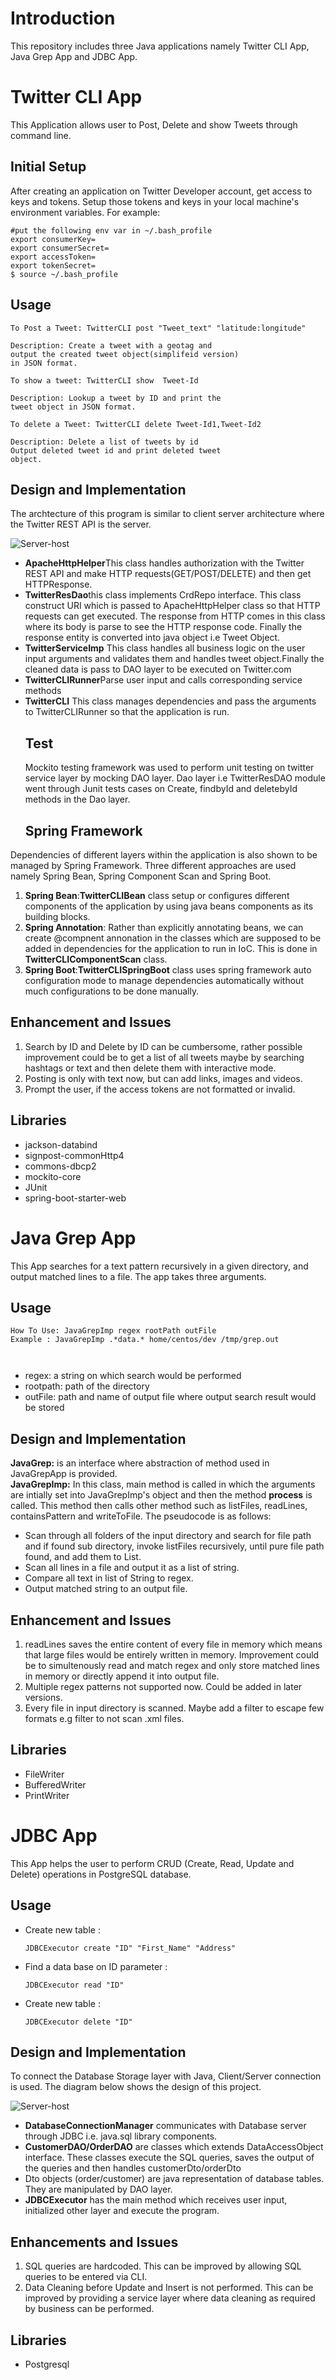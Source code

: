 <h1 id="introduction">Introduction</h1>
<p>This repository includes three Java applications namely Twitter CLI App, Java Grep App and JDBC App. </p>
<h1 id="twitter-cli-app">Twitter CLI App</h1>
<p>This Application allows user to Post, Delete and show Tweets through command line.</p>

<h2 id="setup">Initial Setup</h2>
After creating an application on Twitter Developer account, get access to keys and tokens. Setup those tokens and keys in your local machine's environment variables. For example:

<pre><code>#put the following env var in ~/.bash_profile
export consumerKey=
export consumerSecret=
export accessToken=
export tokenSecret=
$ source ~/.bash_profile
</code></pre>




<h2 id="usage-1">Usage</h2>

<pre><code>To Post a Tweet: TwitterCLI post "Tweet_text" "latitude:longitude"

Description: Create a tweet with a geotag and
output the created tweet object(simplifeid version)
in JSON format.
</code></pre>

<pre><code>To show a tweet: TwitterCLI show  Tweet-Id

Description: Lookup a tweet by ID and print the
tweet object in JSON format.
</code></pre>

<pre><code>To delete a Tweet: TwitterCLI delete Tweet-Id1,Tweet-Id2

Description: Delete a list of tweets by id
Output deleted tweet id and print deleted tweet
object.
</code></pre>

<h2 id="design-and-implementation-1">Design and Implementation</h2>
<p>The archtecture of this program is similar to client server architecture where the Twitter REST API is the server.</p>
<img src="/diagrams/Twitter.png" alt="Server-host"></p>
<ul>
<li><strong>ApacheHttpHelper</strong>This class handles authorization with the Twitter REST API and make HTTP requests(GET/POST/DELETE) and then get HTTPResponse.</li>
 <li><strong>TwitterResDao</strong>this class implements CrdRepo interface. This class construct URI which is passed to ApacheHttpHelper class so that HTTP requests can get executed. The response from HTTP comes in this class where its body is parse to see the HTTP response code. Finally the response entity is converted into java object i.e Tweet Object.</li>
<li><strong>TwitterServiceImp</strong> This class handles all business logic on the user input arguments and validates them and handles tweet object.Finally the cleaned data is pass to DAO layer to be executed on Twitter.com</li>
 <li><strong>TwitterCLIRunner</strong>Parse user input and calls corresponding service methods</li>


<li><strong>TwitterCLI</strong> This class manages dependencies and pass the arguments to TwitterCLIRunner so that the application is run.</li>

<h2 id="test">Test</h2>
<p>Mockito testing framework was used to perform unit testing on twitter service layer by mocking DAO layer. Dao layer i.e TwitterResDAO module went through Junit tests cases on Create, findbyId and deletebyId methods in the Dao layer.</p>
<h2 id="sp">Spring Framework</h2>
</ul>
<p>Dependencies of different layers within the application is also shown to be managed by Spring Framework. Three different approaches are used namely Spring Bean, Spring Component Scan and Spring Boot.</p>
<ol>
<li><strong>Spring Bean</strong>:<strong>TwitterCLIBean</strong> class setup or configures different components of the application by using java beans components as its building blocks.</li>
<li><strong>Spring Annotation</strong>: Rather than explicitly annotating beans, we can create @compnent annonation in the classes which are supposed to be added in dependencies for the application to run in IoC. This is done in  <strong>TwitterCLIComponentScan</strong> class.</li>
<li><strong>Spring Boot</strong>:<strong>TwitterCLISpringBoot</strong> class uses spring framework auto configuration mode to manage dependencies automatically without much configurations to be done manually.</li>
</ol>
<h2 id="enhancement-and-issues-1">Enhancement and Issues</h2>
<ol>
<li>Search by ID and Delete by ID can be cumbersome, rather possible improvement could be to get a list of all tweets maybe by searching hashtags or text and then delete them with interactive mode. </li>
 <li>Posting is only with text now, but can add links, images and videos.</li>
 <li>Prompt the user, if the access tokens are not formatted or invalid.</li>
</ol>
<h2 id="libraries">Libraries</h2>
<ul>
<li>jackson-databind</li>
<li>signpost-commonHttp4</li>
<li>commons-dbcp2</li>
<li>mockito-core</li>
<li>JUnit</li>
<li>spring-boot-starter-web</li>
</ul>


<h1 id="java-grep-app">Java Grep App</h1>
<p>This App searches for a text pattern recursively in a given directory, and output matched lines to a file. The app takes three arguments.</p>
<h2 id="usage">Usage</h2>
<pre><code>How To Use: JavaGrepImp regex rootPath outFile
Example : JavaGrepImp .*data.* home/centos/dev /tmp/grep.out

</code></pre>
<ul>
<li>regex: a string on which search would be performed</li>
<li>rootpath: path of the directory</li>
<li>outFile: path and name of output file where output search result would be stored</li>
</ul>

<h2 id="design-and-implementation">Design and Implementation</h2>
<p><strong>JavaGrep:</strong>  is an interface where abstraction of method used in JavaGrepApp is provided.<br>
<strong>JavaGrepImp:</strong>  In this class, main method is called in which the arguments are intially set into JavaGrepImp's object and then the method <strong>process</strong> is called. This method then calls other method such as listFiles, readLines, containsPattern and writeToFile. The pseudocode is as follows:</p>
<ul>
<li>Scan through all folders of the input directory and search for file path and if found sub directory, invoke listFiles recursively, until pure file path found, and add them to List.</li>
<li>Scan all lines in a file and output it as a list of string.</li>
<li>Compare all text in list of String to regex.</li>
<li>Output matched string to an output file.</li>
</ul>
<h2 id="enhancement-and-issues">Enhancement and Issues</h2>
<ol>
<li>readLines saves the entire content of every file in memory which means that large files would be entirely written in memory. Improvement could be to simultenously read and match regex and only store matched lines in memory or directly append it into output file.</li>
<li>Multiple regex patterns not supported now. Could be added in later versions.</li>
 <li>Every file in input directory is scanned. Maybe add a filter to escape few formats e.g filter to not scan .xml files.</li>
</ol>

<h2 id="libraries">Libraries</h2>
<ul>
<li>FileWriter</li>
<li>BufferedWriter</li>
<li>PrintWriter</li>
</ul>

<h1 id="jdbc-app">JDBC App</h1>
<p>This App helps the user to perform CRUD (Create, Read, Update and Delete) operations in PostgreSQL database.</p>

<h2 id="usage1">Usage</h2>
<ul>
<li>Create new table : <pre><code>JDBCExecutor create "ID" "First_Name" "Address"</code></pre></li>
 <li>Find a data base on ID parameter : <pre><code>JDBCExecutor read "ID" </code></pre></li>
 <li>Create new table : <pre><code>JDBCExecutor delete "ID"</code></pre></li>
 </ul>
<h2 id="design-and-implementation-1">Design and Implementation</h2>
<p>To connect the Database Storage layer with Java, Client/Server connection is used. The diagram below shows the design of this project.</p>
<img src="/diagrams/jdbc.png" alt="Server-host"></p>
<ul>
<li><strong>DatabaseConnectionManager</strong> communicates with Database server through JDBC i.e. java.sql library components.</li>
<li><strong>CustomerDAO/OrderDAO</strong> are classes which extends DataAccessObject interface. These classes execute the SQL queries, saves the output of the queries and then handles customerDto/orderDto</li>
<li>Dto objects (order/customer) are java representation of database tables. They are manipulated by DAO layer.</li>
<li><strong>JDBCExecutor</strong> has the main method which receives user input, initialized other layer and execute the program. </li>

</ul>

<h2 id="enhancements-and-issues">Enhancements and Issues</h2>
<ol>
<li>SQL queries are hardcoded. This can be improved by allowing SQL queries to be entered via CLI.</li>
<li>Data Cleaning before Update and Insert is not performed. This can be improved by providing a service layer where data cleaning as required by business can be performed.</li>
</ol>

<h2 id="libraries">Libraries</h2>
<ul>
<li>Postgresql</li>
</ul>


